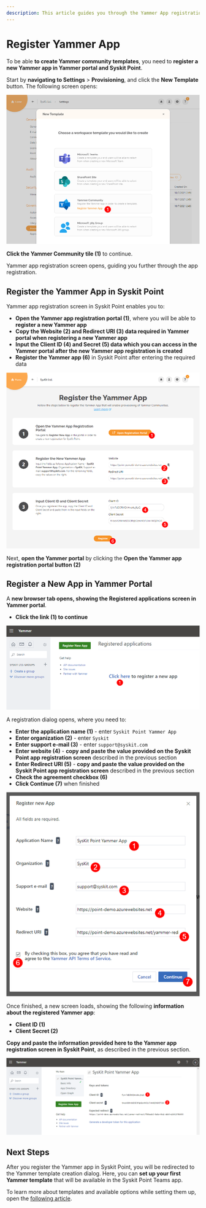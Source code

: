 ```yaml
---
description: This article guides you through the Yammer App registration required to create Yammer provisioning templates.
---
```


# Register Yammer App

To be able **to create Yammer community templates**, you need to **register a new Yammer app in Yammer portal and Syskit Point**. 

Start by **navigating to Settings** > **Provisioning**, and click the **New Template** button.
The following screen opens:

![New Template Dialog](../../.gitbook/assets/register-yammer-app_new-template.png)

**Click the Yammer Community tile (1)** to continue.

Yammer app registration screen opens, guiding you further through the app registration.

## Register the Yammer App in Syskit Point

Yammer app registration screen in Syskit Point enables you to:
* **Open the Yammer app registration portal (1)**, where you will be able to **register a new Yammer app**
* **Copy the Website (2) and Redirect URI (3) data required in Yammer portal when registering a new Yammer app**
* **Input the Client ID (4) and Secret (5) data which you can access in the Yammer portal after the new Yammer app registration is created**
* **Register the Yammer app (6)** in Syskit Point after entering the required data 

![Register Yammer App Screen](../../.gitbook/assets/register-yammer-app_point-register-yammer-app.png)

Next, **open the Yammer portal** by clicking the **Open the Yammer app registration portal button (2)**

## Register a New App in Yammer Portal

A **new browser tab opens, showing the Registered applications screen in Yammer portal**. 
* **Click the link (1) to continue**

![Yammer Portal - Register a New App](../../.gitbook/assets/register-yammer-app_yammer-register-new-app.png)

A registration dialog opens, where you need to:
* **Enter the application name (1)** - enter `Syskit Point Yammer App`
* **Enter organization (2)** - enter `Syskit`
* **Enter support e-mail (3)** - enter `support@syskit.com`
* **Enter website (4)** - **copy and paste the value provided on the Syskit Point app registration screen** described in the previous section
* **Enter Redirect URI (5)** - **copy and paste the value provided on the Syskit Point app registration screen** described in the previous section
* **Check the agreement checkbox (6)**
* **Click Continue (7)** when finished

![Register New App Dialog](../../.gitbook/assets/register-yammer-app_register-new-app-dialog.png)

Once finished, a new screen loads, showing the following **information about the registered Yammer app**:
* **Client ID (1)**
* **Client Secret (2)**

**Copy and paste the information provided here to the Yammer app registration screen in Syskit Point**, as described in the previous section.

![Yammer App - Client ID and Secret](../../.gitbook/assets/register-yammer-app_yammer-app-id-secret.png)

## Next Steps

After you register the Yammer app in Syskit Point, you will be redirected to the Yammer template creation dialog.
Here, you can **set up your first Yammer template** that will be available in the Syskit Point Teams app.

To learn more about templates and available options while setting them up, open the [following article](templates.md).





